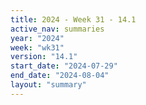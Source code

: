 ```yaml
---
title: 2024 - Week 31 - 14.1
active_nav: summaries
year: "2024"
week: "wk31"
version: "14.1"
start_date: "2024-07-29"
end_date: "2024-08-04"
layout: "summary"
---
```

